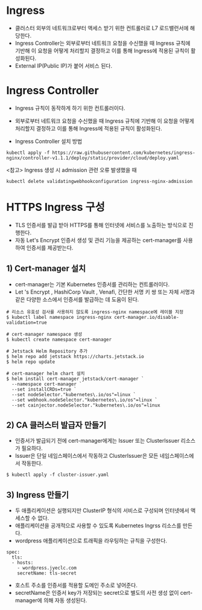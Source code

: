 # Ingress
* 클러스터 외부의 네트워크로부터 액세스 받기 위한 컨트롤러로 L7 로드밸런서에 해당한다.
* Ingress Controller는 외부로부터 네트워크 요청을 수신했을 때 Ingress 규칙에 기반해 이 요청을 어떻게 처리할지 결정하고 이를 통해 Ingress에 적용된 규칙이 활성화된다.
* External IP(Public IP)가 붙어 서비스 된다.

# Ingress Controller
* Ingress 규칙이 동작하게 하기 위한 컨트롤러이다.
* 외부로부터 네트워크 요청을 수신했을 때 Ingress 규칙에 기반해 이 요청을 어떻게 처리할지 결정하고 이를 통해 Ingress에 적용된 규칙이 활성화된다.

* Ingress Controller 설치 방법
```
kubectl apply -f https://raw.githubusercontent.com/kubernetes/ingress-nginx/controller-v1.1.1/deploy/static/provider/cloud/deploy.yaml
```

<참고> Ingress 생성 시 admission 관련 오류 발생했을 때
```
kubectl delete validatingwebhookconfiguration ingress-nginx-admission
```

# HTTPS Ingress 구성
* TLS 인증서를 발급 받아 HTTPS를 통해 인터넷에 서비스를 노출하는 방식으로 진행한다.
* 자동 Let's Encrypt 인증서 생성 및 관리 기능을 제공하는 cert-manager를 사용하여 인증서를 제공받는다.

## 1) Cert-manager 설치
* cert-manager는 기본 Kubernetes 인증서를 관리하는 컨트롤러이다.
* Let 's Encrypt , HashiCorp Vault , Venafi, 간단한 서명 키 쌍 또는 자체 서명과 같은 다양한 소스에서 인증서를 발급하는 데 도움이 된다.
```
# 리소스 유효성 검사를 사용하지 않도록 ingress-nginx namespace에 레이블 지정
$ kubectl label namespace ingress-nginx cert-manager.io/disable-validation=true

# cert-manager namespace 생성
$ kubectl create namespace cert-manager

# Jetstack Helm Repository 추가
$ helm repo add jetstack https://charts.jetstack.io
$ helm repo update

# cert-manager helm chart 설치
$ helm install cert-manager jetstack/cert-manager `
  --namespace cert-manager `
  --set installCRDs=true `
  --set nodeSelector."kubernetes\.io/os"=linux `
  --set webhook.nodeSelector."kubernetes\.io/os"=linux `
  --set cainjector.nodeSelector."kubernetes\.io/os"=linux 
```

## 2) CA 클러스터 발급자 만들기
* 인증서가 발급되기 전에 cert-manager에게는 Issuer 또는 ClusterIssuer 리소스가 필요하다.
* Issuer은 단일 네임스페이스에서 작동하고 ClusterIssuer은 모든 네임스페이스에서 작동한다.
```
$ kubectl apply -f cluster-issuer.yaml
```

## 3) Ingress 만들기
* 두 애플리케이션은 실행되지만 ClusterIP 형식의 서비스로 구성되며 인터넷에서 액세스할 수 없다.
* 애플리케이션을 공개적으로 사용할 수 있도록  Kubernetes Ingrss 리소스를 만든다.
* wordpress 애플리케이션으로 트래픽을 라우팅하는 규칙을 구성한다.

```
spec:
  tls:
  - hosts: 
    - wordpress.jyeclc.com
    secretName: tls-secret
 ```
 * 호스트 주소를 인증서를 적용할 도메인 주소로 넣어준다.
 * secretName은 인증서 key가 저장되는 secret으로 별도의 사전 생성 없이 cert-manager에 의해 자동 생성된다.
